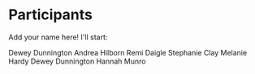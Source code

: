 
# Participants

Add your name here! I'll start:

Dewey Dunnington
Andrea Hilborn
Remi Daigle
Stephanie Clay
Melanie Hardy
Dewey Dunnington
Hannah Munro
